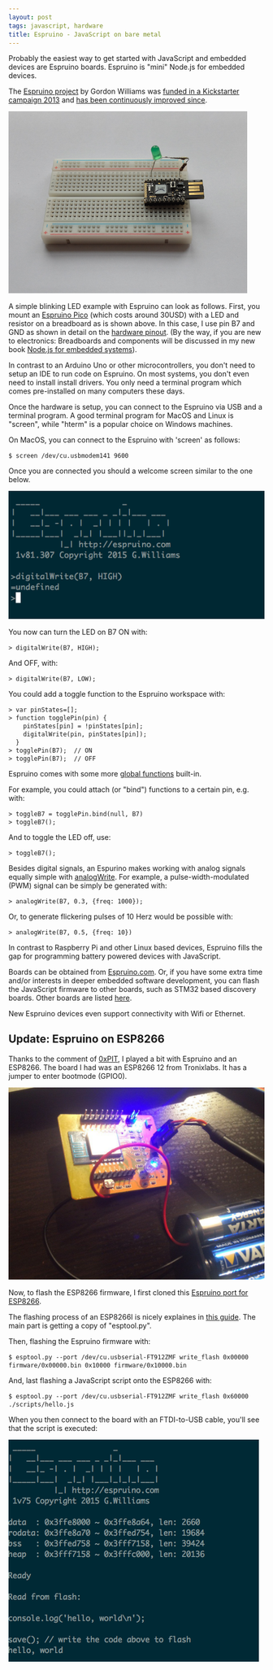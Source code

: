 ```yaml
---
layout: post
tags: javascript, hardware
title: Espruino - JavaScript on bare metal
---
```

Probably the easiest way to get started with JavaScript and embedded devices are Espruino boards. Espruino is "mini" Node.js for embedded devices.

The [Espruino project](http://espruino.com) by Gordon Williams was [funded in a Kickstarter campaign 2013](https://www.kickstarter.com/projects/gfw/espruino-javascript-for-things) and [has been continuously improved since](http://makezine.com/2014/11/11/javascript-by-the-pico/).

<img src="/static/images/espruino.png" />

A simple blinking LED example with Espruino can look as follows. First, you mount an [Espruino Pico](http://www.espruino.com/Pico) (which costs around 30USD) with a LED and resistor on a breadboard as is shown above. In this case, I use pin B7 and GND as shown in detail on the [hardware pinout](http://www.espruino.com/Pico). (By the way, if you are new to electronics: Breadboards and components will be discussed in my new book [Node.js for embedded systems](http://embeddednodejs.com)).

In contrast to an Arduino Uno or other microcontrollers, you don't need to setup an IDE to run code on Espruino. On most systems, you don't even need to install install drivers. You only need a terminal program which comes pre-installed on many computers these days.

Once the hardware is setup, you can connect to the Espruino via USB and a terminal program. A good terminal program for MacOS and Linux is "screen", while "hterm" is a popular choice on Windows machines.

On MacOS, you can connect to the Espruino with 'screen' as follows:

    $ screen /dev/cu.usbmodem141 9600

Once you are connected you should a welcome screen similar to the one below.

<img src="/static/images/espruino_welcome.png" />

You now can turn the LED on B7 ON with:

    > digitalWrite(B7, HIGH);

And OFF, with:

    > digitalWrite(B7, LOW);

You could add a toggle function to the Espruino workspace with:

    > var pinStates=[];
    > function togglePin(pin) {
        pinStates[pin] = !pinStates[pin];
        digitalWrite(pin, pinStates[pin]);
      }
    > togglePin(B7);  // ON
    > togglePin(B7);  // OFF

Espruino comes with some more [global functions](http://www.espruino.com/Reference#_global) built-in. 

For example, you could attach (or "bind") functions to a certain pin, e.g. with:

    > toggleB7 = togglePin.bind(null, B7)
    > toggleB7();

And to toggle the LED off, use:

    > toggleB7();

Besides digital signals, an Espurino makes working with analog signals equally simple with [analogWrite](http://www.espruino.com/Reference#l__global_analogWrite). For example, a pulse-width-modulated (PWM) signal can be simply be generated with:

    > analogWrite(B7, 0.3, {freq: 1000});

Or, to generate flickering pulses of 10 Herz would be possible with:

    > analogWrite(B7, 0.5, {freq: 10})

In contrast to Raspberry Pi and other Linux based devices, Espruino fills the gap for programming battery powered devices with JavaScript. 

Boards can be obtained from [Espruino.com](http://espruino.com). Or, if you have some extra time and/or interests in deeper embedded software development, you can flash the JavaScript firmware to other boards, such as STM32 based discovery boards. Other boards are listed [here](http://www.espruino.com/Other+Boards). 

New Espruino devices even support connectivity with Wifi or Ethernet.

## Update: Espruino on ESP8266

Thanks to the comment of [0xPIT](https://github.com/0xPIT/), I played a bit with Espruino and an ESP8266. The board I had was an ESP8266 12 from Tronixlabs. It has a jumper to enter bootmode (GPIO0).

<img src="/static/images/espruino_esp8266.jpg" />

Now, to flash the ESP8266 firmware, I first cloned this [Espruino port for ESP8266](https://github.com/aplikatika/Espruino-on-ESP8266).

The flashing process of an ESP8266I is nicely explaines in [this guide](http://williamdurand.fr/2015/03/17/playing-with-a-esp8266-wifi-module/). The main part is getting a copy of "esptool.py".

Then, flashing the Espruino firmware with:

    $ esptool.py --port /dev/cu.usbserial-FT912ZMF write_flash 0x00000 firmware/0x00000.bin 0x10000 firmware/0x10000.bin

And, last flashing a JavaScript script onto the ESP8266 with:

    $ esptool.py --port /dev/cu.usbserial-FT912ZMF write_flash 0x60000 ./scripts/hello.js

When you then connect to the board with an FTDI-to-USB cable, you'll see that the script is executed:

<img src="/static/images/esp_boot.png" />
